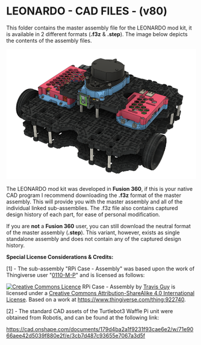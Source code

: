 # **LEONARDO - CAD FILES - (v80)**



This folder contains the master assembly file for the LEONARDO mod kit, it is available in 2 different formats (**.f3z** & **.step**). The image below depicts the contents of the assembly files.



![](../images/Assembly_images/Master_Assembly.png)



The LEONARDO mod kit was developed in **Fusion 360**, if this is your native CAD program I recommend downloading the **.f3z** format of the master assembly. This will provide you with the master assembly and all of the individual linked sub-assemblies. The .f3z file also contains captured design history of each part, for ease of personal modification. 

If you are **not** a **Fusion 360** user, you can still download the neutral format of the master assembly (**.step**). This variant, however, exists as single standalone assembly and does not contain any of the captured design history.



**Special License Considerations & Credits:**

[1] - The sub-assembly "RPi Case - Assembly" was based upon the work of Thingiverse user "[0110-M-P](https://www.thingiverse.com/0110-M-P)" and is licensed as follows:

<a rel="license" href="http://creativecommons.org/licenses/by-sa/4.0/"><img alt="Creative Commons Licence" style="border-width:0" src="https://i.creativecommons.org/l/by-sa/4.0/88x31.png" /></a> <span xmlns:dct="http://purl.org/dc/terms/" property="dct:title">RPi Case - Assembly</span> by <a xmlns:cc="http://creativecommons.org/ns#" href="https://github.com/travisguy-exe/LEONARDO-turtlebot3-wafflepi-upgrade-kit" property="cc:attributionName" rel="cc:attributionURL">Travis Guy</a> is licensed under a <a rel="license" href="http://creativecommons.org/licenses/by-sa/4.0/">Creative Commons Attribution-ShareAlike 4.0 International License</a>. Based on a work at <a xmlns:dct="http://purl.org/dc/terms/" href="https://www.thingiverse.com/thing:922740" rel="dct:source">https://www.thingiverse.com/thing:922740</a>.



[2] - The standard CAD assets of the Turtlebot3 Waffle Pi unit were obtained from Robotis, and can be found at the following link:

https://cad.onshape.com/documents/179d4ba2a1f9231f93cae6e2/w/71e9066aee42d5039f880e2f/e/3cb7d487c93655e7067a3d5f



